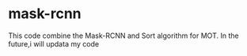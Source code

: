 # mask-rcnn
This code combine the Mask-RCNN and Sort algorithm for MOT.
In the future,i will updata my code
